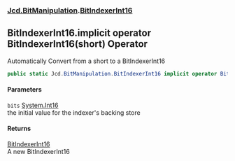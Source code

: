 ### [Jcd.BitManipulation](Jcd_BitManipulation.md 'Jcd.BitManipulation').[BitIndexerInt16](Jcd_BitManipulation_BitIndexerInt16.md 'Jcd.BitManipulation.BitIndexerInt16')
## BitIndexerInt16.implicit operator BitIndexerInt16(short) Operator
Automatically Convert from a short to a BitIndexerInt16  
```csharp
public static Jcd.BitManipulation.BitIndexerInt16 implicit operator BitIndexerInt16(short bits);
```
#### Parameters
<a name='Jcd_BitManipulation_BitIndexerInt16_op_ImplicitJcd_BitManipulation_BitIndexerInt16(short)_bits'></a>
`bits` [System.Int16](https://docs.microsoft.com/en-us/dotnet/api/System.Int16 'System.Int16')  
the initial value for the indexer's backing store
  
#### Returns
[BitIndexerInt16](Jcd_BitManipulation_BitIndexerInt16.md 'Jcd.BitManipulation.BitIndexerInt16')  
A new BitIndexerInt16
